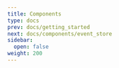 ```yaml
---
title: Components
type: docs
prev: docs/getting_started
next: docs/components/event_store
sidebar:
  open: false
weight: 200
---
```


